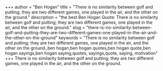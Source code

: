 +++
author = "Ben Hogan"
title = "There is no similarity between golf and putting; they are two different games, one played in the air, and the other on the ground."
description = "the best Ben Hogan Quote: There is no similarity between golf and putting; they are two different games, one played in the air, and the other on the ground."
slug = "there-is-no-similarity-between-golf-and-putting-they-are-two-different-games-one-played-in-the-air-and-the-other-on-the-ground"
keywords = "There is no similarity between golf and putting; they are two different games, one played in the air, and the other on the ground.,ben hogan,ben hogan quotes,ben hogan quote,ben hogan sayings,ben hogan saying,quotes, sayings,quote, saying, motivation"
+++
There is no similarity between golf and putting; they are two different games, one played in the air, and the other on the ground.
